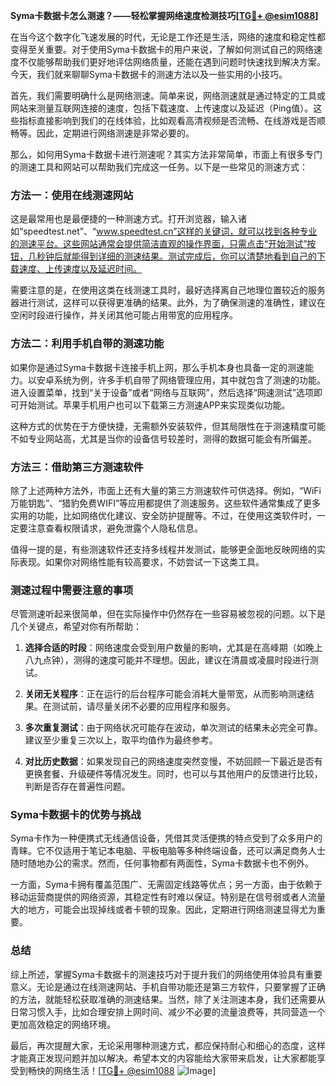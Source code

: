 **Syma卡数据卡怎么测速？——轻松掌握网络速度检测技巧[[TG💪+ @esim1088](https://t.me/s/esim1088)]**

在当今这个数字化飞速发展的时代，无论是工作还是生活，网络的速度和稳定性都变得至关重要。对于使用Syma卡数据卡的用户来说，了解如何测试自己的网络速度不仅能够帮助我们更好地评估网络质量，还能在遇到问题时快速找到解决方案。今天，我们就来聊聊Syma卡数据卡的测速方法以及一些实用的小技巧。

首先，我们需要明确什么是网络测速。简单来说，网络测速就是通过特定的工具或网站来测量互联网连接的速度，包括下载速度、上传速度以及延迟（Ping值）。这些指标直接影响到我们的在线体验，比如观看高清视频是否流畅、在线游戏是否顺畅等。因此，定期进行网络测速是非常必要的。

那么，如何用Syma卡数据卡进行测速呢？其实方法非常简单，市面上有很多专门的测速工具和网站可以帮助我们完成这一任务。以下是一些常见的测速方式：

### 方法一：使用在线测速网站

这是最常用也是最便捷的一种测速方式。打开浏览器，输入诸如“speedtest.net”、“www.speedtest.cn”这样的关键词，就可以找到各种专业的测速平台。这些网站通常会提供简洁直观的操作界面，只需点击“开始测试”按钮，几秒钟后就能得到详细的测速结果。测试完成后，你可以清楚地看到自己的下载速度、上传速度以及延迟时间。

需要注意的是，在使用这类在线测速工具时，最好选择离自己地理位置较近的服务器进行测试，这样可以获得更准确的结果。此外，为了确保测速的准确性，建议在空闲时段进行操作，并关闭其他可能占用带宽的应用程序。

### 方法二：利用手机自带的测速功能

如果你是通过Syma卡数据卡连接手机上网，那么手机本身也具备一定的测速能力。以安卓系统为例，许多手机自带了网络管理应用，其中就包含了测速的功能。进入设置菜单，找到“关于设备”或者“网络与互联网”，然后选择“网速测试”选项即可开始测试。苹果手机用户也可以下载第三方测速APP来实现类似功能。

这种方式的优势在于方便快捷，无需额外安装软件，但其局限性在于测速精度可能不如专业网站高，尤其是当你的设备信号较差时，测得的数据可能会有所偏差。

### 方法三：借助第三方测速软件

除了上述两种方法外，市面上还有大量的第三方测速软件可供选择。例如，“WiFi万能钥匙”、“猎豹免费WIFI”等应用都提供了测速服务。这些软件通常集成了更多实用的功能，比如网络优化建议、安全防护提醒等。不过，在使用这类软件时，一定要注意查看权限请求，避免泄露个人隐私信息。

值得一提的是，有些测速软件还支持多线程并发测试，能够更全面地反映网络的实际表现。如果你对网络性能有较高要求，不妨尝试一下这类工具。

### 测速过程中需要注意的事项

尽管测速听起来很简单，但在实际操作中仍然存在一些容易被忽视的问题。以下是几个关键点，希望对你有所帮助：

1. **选择合适的时段**：网络速度会受到用户数量的影响，尤其是在高峰期（如晚上八九点钟），测得的速度可能并不理想。因此，建议在清晨或凌晨时段进行测试。
   
2. **关闭无关程序**：正在运行的后台程序可能会消耗大量带宽，从而影响测速结果。在测试前，请尽量关闭不必要的应用程序和服务。

3. **多次重复测试**：由于网络状况可能存在波动，单次测试的结果未必完全可靠。建议至少重复三次以上，取平均值作为最终参考。

4. **对比历史数据**：如果发现自己的网络速度突然变慢，不妨回顾一下最近是否有更换套餐、升级硬件等情况发生。同时，也可以与其他用户的反馈进行比较，判断是否存在普遍性问题。

### Syma卡数据卡的优势与挑战

Syma卡作为一种便携式无线通信设备，凭借其灵活便携的特点受到了众多用户的青睐。它不仅适用于笔记本电脑、平板电脑等多种终端设备，还可以满足商务人士随时随地办公的需求。然而，任何事物都有两面性，Syma卡数据卡也不例外。

一方面，Syma卡拥有覆盖范围广、无需固定线路等优点；另一方面，由于依赖于移动运营商提供的网络资源，其稳定性有时难以保证。特别是在信号弱或者人流量大的地方，可能会出现掉线或者卡顿的现象。因此，定期进行网络测速显得尤为重要。

### 总结

综上所述，掌握Syma卡数据卡的测速技巧对于提升我们的网络使用体验具有重要意义。无论是通过在线测速网站、手机自带功能还是第三方软件，只要掌握了正确的方法，就能轻松获取准确的测速结果。当然，除了关注测速本身，我们还需要从日常习惯入手，比如合理安排上网时间、减少不必要的流量浪费等，共同营造一个更加高效稳定的网络环境。

最后，再次提醒大家，无论采用哪种测速方式，都应保持耐心和细心的态度，这样才能真正发现问题并加以解决。希望本文的内容能给大家带来启发，让大家都能享受到畅快的网络生活！[[TG💪+ @esim1088](https://t.me/s/esim1088) ![Image](https://i.postimg.cc/4NQfJmqS/Snipaste-2025-05-13-00-14-12.png)]